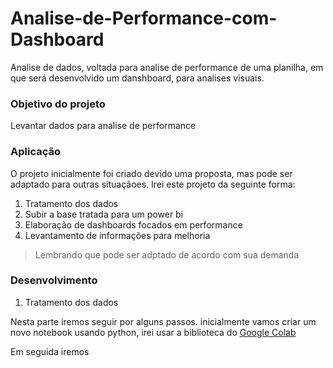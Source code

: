 # Analise-de-Performance-com-Dashboard
Analise de dados, voltada para analise de performance de uma planilha, em que será desenvolvido um danshboard, para analises visuais.


### Objetivo do projeto
Levantar dados para analise de performance


### Aplicação 
O projeto inicialmente foi criado devido uma proposta, mas pode ser adaptado para outras situaçãoes. Irei este projeto da seguinte forma:


1. Tratamento dos dados
2. Subir a base tratada para um power bi
3. Elaboração de dashboards focados em performance
4. Levantamento de informações para melhoria

> Lembrando que pode ser adptado de acordo com sua demanda

### Desenvolvimento

1. Tratamento dos dados
   
Nesta parte iremos seguir por alguns passos. inicialmente vamos criar um novo notebook usando python, irei usar a biblioteca do [Google Colab](https://colab.research.google.com/)

Em seguida iremos 
